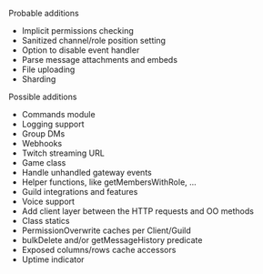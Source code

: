 Probable additions
- Implicit permissions checking
- Sanitized channel/role position setting
- Option to disable event handler
- Parse message attachments and embeds
- File uploading
- Sharding

Possible additions
- Commands module
- Logging support
- Group DMs
- Webhooks
- Twitch streaming URL
- Game class
- Handle unhandled gateway events
- Helper functions, like getMembersWithRole, ...
- Guild integrations and features
- Voice support
- Add client layer between the HTTP requests and OO methods
- Class statics
- PermissionOverwrite caches per Client/Guild
- bulkDelete and/or getMessageHistory predicate
- Exposed columns/rows cache accessors
- Uptime indicator
